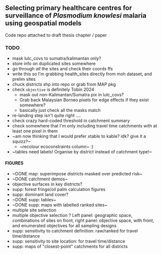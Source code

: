 ## Selecting primary healthcare centres for surveillance of *Plasmodium knowlesi* malaria using geospatial models

Code repo attached to draft thesis chapter / paper

### TODO
  - mask lulc_covs to sumatra/kalimantan only?
  - store info on duplicated sites somewhere
  - go through *all* the sites and check their coords ffs
  - write this so I'm grabbing health_sites directly from moh dataset, and prelim sites
  - chuck districts shp into repo or grab from MAP pkg
  - check `objective` is definitely Tobin 2024
    - mask out non-Kalimantan/Sumatra pix in lulc_covs? 
    - Grab back Malaysian Borneo pixels for edge effects if they exist somewhere?
    - basically just check all the masks match
  - re-landing step isn't quite right ....
  - check crazy hard-coded threshold in catchment summary
  - check somewhere that I'm only including travel time catchments with at least one pixel in them
  - ~am now thinking that I would prefer xtable to kable? idk? give it a squizz?~
    - ~recolour ecoconstraints column~ :)
  - ~tables need labels! Organise by district instead of catchment type!~
    
#### FIGURES
  - ~DONE map: superimpose districts masked over predicted risk~
  - ~DONE catchment demos~
  - objective surfaces in key districts?
  - supp: forest fringe/oil palm calculation figures
  - supp: dominant land cover?
  - ~DONE supp: tables~
  - ~DONE supp: maps with labelled ranked sites~
  - multiple site selection
  - multiple objective selection ? Left panel: geographic space, combinations of sites on front, right panel: objective space, with front, and enumerated objectives for all sampling designs
  - supp: sensitivity to catchment definition: raw/ranked for travel time/distance
  - supp: sensitivity to site location: for travel time/distance
  - supp: maps of "closest-point" catchments for all districts
